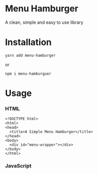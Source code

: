 # Menu Hamburger
A clean, simple and easy to use library

# Installation
```
yarn add menu-hamburger 
```
or
```
npm i menu-hamburguer
```
# Usage

### HTML
```
<!DOCTYPE html>
<html>
<head>
  <title>A Simple Menu Hamburger</title>
</head>
<body>
  <div id="menu-wrapper"></div>
</body>
</html>
```
### JavaScript
```

```
